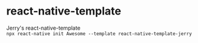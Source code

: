 # react-native-template
Jerry's react-native-template   
`npx react-native init Awesome --template react-native-template-jerry`

